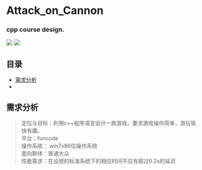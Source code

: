 # Attack_on_Cannon
### cpp course design.

<p align="left">
<a href='https://github.com/pphui8/Attack_on_Cannon'><img src="https://img.shields.io/badge/pphui8-Attack%20on%20Cannon-brightgreen"/></a>
<a href='https://github.com/pphui8/Attack_on_Cannon/blob/main/LICENSE'><img src="https://img.shields.io/badge/LICENSE-Apache%20License%202.0-yellowgreen"/></a>
</p>

## 目录
- [需求分析](https://github.com/pphui8/Attack_on_Cannon/#需求分析)
- []()

## 需求分析
> 定位与目标：利用c++程序语言设计一款游戏，要求游戏操作简单，游玩愉快有趣。  
> 平台：funcode  
> 操作系统： win7x86位操作系统  
> 面向群体：普通大众  
> 性能需求：在设想的标准系统下的相应时间不应有超过0.2s的延迟  
